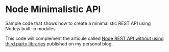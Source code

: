 # Node Minimalistic API
Sample code that shows how to create a minimalistic REST API using Nodejs built-in modules

This code will complement the articule called [Node REST API without using third party libraries](https://serdeliverance.github.io/blog/blog/node-api-without-third-party-libs/) published on my personal blog.
